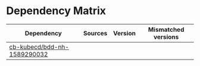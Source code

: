 # Dependency Matrix

Dependency | Sources | Version | Mismatched versions
---------- | ------- | ------- | -------------------
[cb-kubecd/bdd-nh-1589290032](https://github.com/cb-kubecd/bdd-nh-1589290032.git) |  | []() | 
